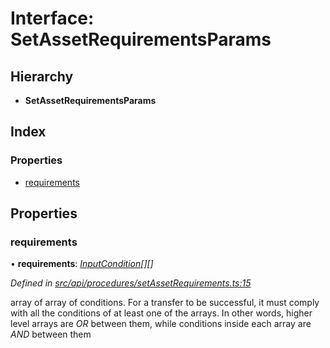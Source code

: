 # Interface: SetAssetRequirementsParams

## Hierarchy

* **SetAssetRequirementsParams**

## Index

### Properties

* [requirements](setassetrequirementsparams.md#requirements)

## Properties

###  requirements

• **requirements**: *[InputCondition](../globals.md#inputcondition)[][]*

*Defined in [src/api/procedures/setAssetRequirements.ts:15](https://github.com/PolymathNetwork/polymesh-sdk/blob/cfab557b/src/api/procedures/setAssetRequirements.ts#L15)*

array of array of conditions. For a transfer to be successful, it must comply with all the conditions of at least one of the arrays.
  In other words, higher level arrays are *OR* between them, while conditions inside each array are *AND* between them
